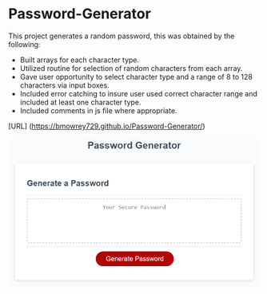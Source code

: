 # Password-Generator

This project generates a random password, this was obtained by the following:

* Built arrays for each character type.
* Utilized routine for selection of random characters from each array.
* Gave user opportunity to select character type and a range of 8 to 128  characters via input boxes.
* Included error catching to insure user used correct character range and included at least one character type.
* Included comments in js file where appropriate.

[URL] (https://bmowrey729.github.io/Password-Generator/)

![Screen Shot ](assets/screenshot.PNG)

